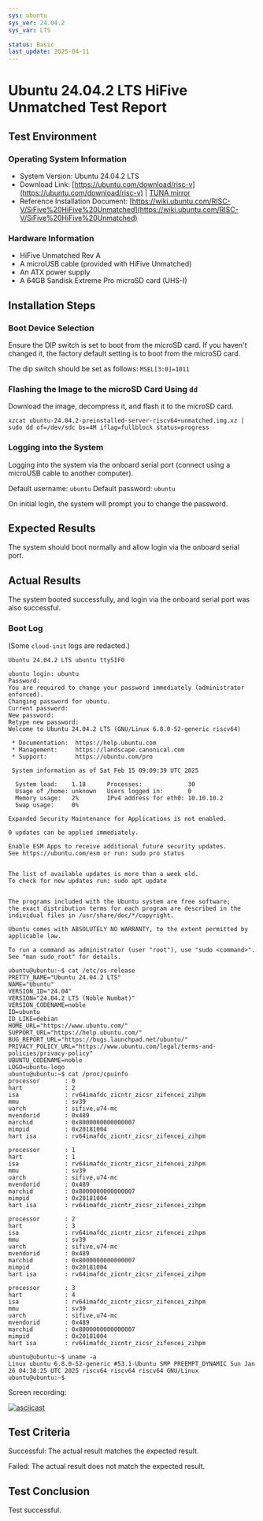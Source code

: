 ```yaml
---
sys: ubuntu
sys_ver: 24.04.2
sys_var: LTS

status: Basic
last_update: 2025-04-11
---
```


# Ubuntu 24.04.2 LTS HiFive Unmatched Test Report

## Test Environment

### Operating System Information

- System Version: Ubuntu 24.04.2 LTS
- Download Link: [https://ubuntu.com/download/risc-v](https://ubuntu.com/download/risc-v) | [TUNA mirror](https://mirrors.tuna.tsinghua.edu.cn/ubuntu-cdimage/releases/24.04.2/release/ubuntu-24.04.2-preinstalled-server-riscv64%2Bunmatched.img.xz)
- Reference Installation Document: [https://wiki.ubuntu.com/RISC-V/SiFive%20HiFive%20Unmatched](https://wiki.ubuntu.com/RISC-V/SiFive%20HiFive%20Unmatched)

### Hardware Information

- HiFive Unmatched Rev A
- A microUSB cable (provided with HiFive Unmatched)
- An ATX power supply
- A 64GB Sandisk Extreme Pro microSD card (UHS-I)

## Installation Steps

### Boot Device Selection

Ensure the DIP switch is set to boot from the microSD card. If you haven't changed it, the factory default setting is to boot from the microSD card.

The dip switch should be set as follows: `MSEL[3:0]=1011`

### Flashing the Image to the microSD Card Using `dd`

Download the image, decompress it, and flash it to the microSD card.

```shell
xzcat ubuntu-24.04.2-preinstalled-server-riscv64+unmatched.img.xz | sudo dd of=/dev/sdc bs=4M iflag=fullblock status=progress 
```

### Logging into the System

Logging into the system via the onboard serial port (connect using a microUSB cable to another computer).

Default username: `ubuntu`
Default password: `ubuntu`

On initial login, the system will prompt you to change the password.

## Expected Results

The system should boot normally and allow login via the onboard serial port.

## Actual Results

The system booted successfully, and login via the onboard serial port was also successful.

### Boot Log

(Some `cloud-init` logs are redacted.)

```log
Ubuntu 24.04.2 LTS ubuntu ttySIF0

ubuntu login: ubuntu
Password:
You are required to change your password immediately (administrator enforced).
Changing password for ubuntu.
Current password:
New password:
Retype new password:
Welcome to Ubuntu 24.04.2 LTS (GNU/Linux 6.8.0-52-generic riscv64)

 * Documentation:  https://help.ubuntu.com
 * Management:     https://landscape.canonical.com
 * Support:        https://ubuntu.com/pro

 System information as of Sat Feb 15 09:09:39 UTC 2025

  System load:    1.18      Processes:             30
  Usage of /home: unknown   Users logged in:       0
  Memory usage:   2%        IPv4 address for eth0: 10.10.10.2
  Swap usage:     0%

Expanded Security Maintenance for Applications is not enabled.

0 updates can be applied immediately.

Enable ESM Apps to receive additional future security updates.
See https://ubuntu.com/esm or run: sudo pro status


The list of available updates is more than a week old.
To check for new updates run: sudo apt update


The programs included with the Ubuntu system are free software;
the exact distribution terms for each program are described in the
individual files in /usr/share/doc/*/copyright.

Ubuntu comes with ABSOLUTELY NO WARRANTY, to the extent permitted by
applicable law.

To run a command as administrator (user "root"), use "sudo <command>".
See "man sudo_root" for details.

ubuntu@ubuntu:~$ cat /etc/os-release
PRETTY_NAME="Ubuntu 24.04.2 LTS"
NAME="Ubuntu"
VERSION_ID="24.04"
VERSION="24.04.2 LTS (Noble Numbat)"
VERSION_CODENAME=noble
ID=ubuntu
ID_LIKE=debian
HOME_URL="https://www.ubuntu.com/"
SUPPORT_URL="https://help.ubuntu.com/"
BUG_REPORT_URL="https://bugs.launchpad.net/ubuntu/"
PRIVACY_POLICY_URL="https://www.ubuntu.com/legal/terms-and-policies/privacy-policy"
UBUNTU_CODENAME=noble
LOGO=ubuntu-logo
ubuntu@ubuntu:~$ cat /proc/cpuinfo
processor       : 0
hart            : 2
isa             : rv64imafdc_zicntr_zicsr_zifencei_zihpm
mmu             : sv39
uarch           : sifive,u74-mc
mvendorid       : 0x489
marchid         : 0x8000000000000007
mimpid          : 0x20181004
hart isa        : rv64imafdc_zicntr_zicsr_zifencei_zihpm

processor       : 1
hart            : 1
isa             : rv64imafdc_zicntr_zicsr_zifencei_zihpm
mmu             : sv39
uarch           : sifive,u74-mc
mvendorid       : 0x489
marchid         : 0x8000000000000007
mimpid          : 0x20181004
hart isa        : rv64imafdc_zicntr_zicsr_zifencei_zihpm

processor       : 2
hart            : 3
isa             : rv64imafdc_zicntr_zicsr_zifencei_zihpm
mmu             : sv39
uarch           : sifive,u74-mc
mvendorid       : 0x489
marchid         : 0x8000000000000007
mimpid          : 0x20181004
hart isa        : rv64imafdc_zicntr_zicsr_zifencei_zihpm

processor       : 3
hart            : 4
isa             : rv64imafdc_zicntr_zicsr_zifencei_zihpm
mmu             : sv39
uarch           : sifive,u74-mc
mvendorid       : 0x489
marchid         : 0x8000000000000007
mimpid          : 0x20181004
hart isa        : rv64imafdc_zicntr_zicsr_zifencei_zihpm

ubuntu@ubuntu:~$ uname -a
Linux ubuntu 6.8.0-52-generic #53.1-Ubuntu SMP PREEMPT_DYNAMIC Sun Jan 26 04:38:25 UTC 2025 riscv64 riscv64 riscv64 GNU/Linux
ubuntu@ubuntu:~$
```

Screen recording:

[![asciicast](https://asciinema.org/a/LYFACmipFofje3uvrLnAhl7ri.svg)](https://asciinema.org/a/LYFACmipFofje3uvrLnAhl7ri)

## Test Criteria

Successful: The actual result matches the expected result.

Failed: The actual result does not match the expected result.

## Test Conclusion

Test successful.
